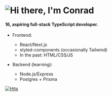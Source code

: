 <h1 align="left">
  <img src="https://raw.githubusercontent.com/cnrad/cnrad/main/header.svg" alt="Hi there, I'm Conrad" />
</h1>

#### 16, aspiring full-stack TypeScript developer.

- Frontend:
  - React/Next.js
  - styled-components (occasionally Tailwind)
  - In the past: HTML/CSS/JS

- Backend (learning):
  - Node.js/Express
  - Postgres + Prisma

[![Hits](https://hits.seeyoufarm.com/api/count/incr/badge.svg?url=https%3A%2F%2Fgithub.com%2Fcnrad&count_bg=%230263A4&title_bg=%23002D53&icon=github.svg&icon_color=%23FFFFFF&title=visits&edge_flat=false)](https://hits.seeyoufarm.com)
